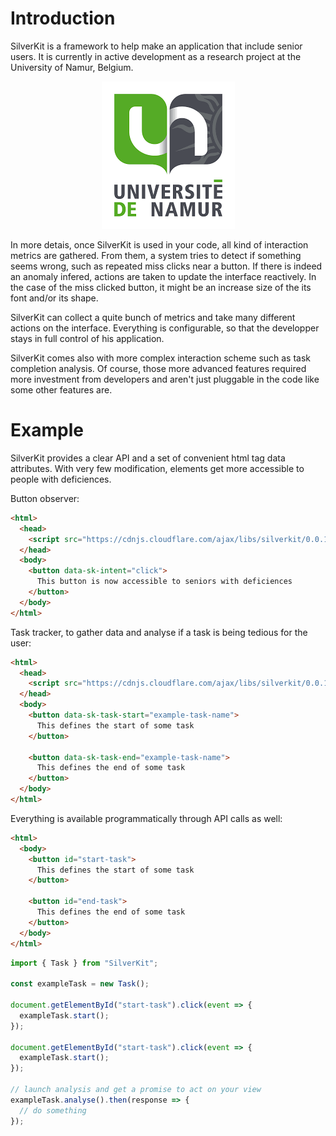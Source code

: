 # Introduction

SilverKit is a framework to help make an application that include senior users. It is currently in active development as a research project at the University of Namur, Belgium.

<div style="text-align:center">
    <a href="https://www.unamur.be">
    <img src="./images/unamur_logo.png" alt="UNamur Logo">
    </a>
</div>

In more detais, once SilverKit is used in your code, all kind of interaction metrics are gathered. From them, a system tries to detect if something seems wrong, such as repeated miss clicks near a button. If there is indeed an anomaly infered, actions are taken to update the interface reactively. In the case of the miss clicked button, it might be an increase size of the its font and/or its shape.

SilverKit can collect a quite bunch of metrics and take many different actions on the interface. Everything is configurable, so that the developper stays in full control of his application.

SilverKit comes also with more complex interaction scheme such as task completion analysis. Of course, those more advanced features required more investment from developers and aren't just pluggable in the code like some other features are.

# Example

SilverKit provides a clear API and a set of convenient html tag data attributes. With very few modification, elements get more accessible to people with deficiences.

Button observer:

```html
<html>
  <head>
    <script src="https://cdnjs.cloudflare.com/ajax/libs/silverkit/0.0.1/silverkit.min.js"></script>
  </head>
  <body>
    <button data-sk-intent="click">
      This button is now accessible to seniors with deficiences
    </button>
  </body>
</html>
```

Task tracker, to gather data and analyse if a task is being tedious for the user:

```html
<html>
  <head>
    <script src="https://cdnjs.cloudflare.com/ajax/libs/silverkit/0.0.1/silverkit.min.js"></script>
  </head>
  <body>
    <button data-sk-task-start="example-task-name">
      This defines the start of some task
    </button>

    <button data-sk-task-end="example-task-name">
      This defines the end of some task
    </button>
  </body>
</html>
```

Everything is available programmatically through API calls as well:

```html
<html>
  <body>
    <button id="start-task">
      This defines the start of some task
    </button>

    <button id="end-task">
      This defines the end of some task
    </button>
  </body>
</html>
```

```js
import { Task } from "SilverKit";

const exampleTask = new Task();

document.getElementById("start-task").click(event => {
  exampleTask.start();
});

document.getElementById("start-task").click(event => {
  exampleTask.start();
});

// launch analysis and get a promise to act on your view
exampleTask.analyse().then(response => {
  // do something
});
```
